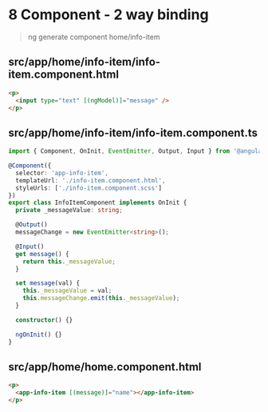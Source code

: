 # 8 Component - 2 way binding

> ng generate component home/info-item

## src/app/home/info-item/info-item.component.html

```html
<p>
  <input type="text" [(ngModel)]="message" />
</p>
```

## src/app/home/info-item/info-item.component.ts

```ts
import { Component, OnInit, EventEmitter, Output, Input } from '@angular/core';

@Component({
  selector: 'app-info-item',
  templateUrl: './info-item.component.html',
  styleUrls: ['./info-item.component.scss']
})
export class InfoItemComponent implements OnInit {
  private _messageValue: string;

  @Output()
  messageChange = new EventEmitter<string>();

  @Input()
  get message() {
    return this._messageValue;
  }

  set message(val) {
    this._messageValue = val;
    this.messageChange.emit(this._messageValue);
  }

  constructor() {}

  ngOnInit() {}
}
```

## src/app/home/home.component.html

```html
<p>
  <app-info-item [(message)]="name"></app-info-item>
</p>
```
